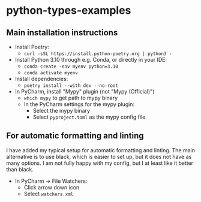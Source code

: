 # python-types-examples

## Main installation instructions

- Install Poetry:
  - `curl -sSL https://install.python-poetry.org | python3 -`
- Install Python 3.10 through e.g. Conda, or directly in your IDE:
  - `conda create -env myenv python=3.10`
  - `conda activate myenv`
- Install dependencies:
  - `poetry install --with dev --no-root`
- In PyCharm, install "Mypy" plugin (not "Mypy (Official)")
  - `which mypy` to get path to mypy binary
  - In the PyCharm settings for the mypy plugin:
    - Select the mypy binary 
    - Select `pyproject.toml` as the mypy config file

## For automatic formatting and linting

I have added my typical setup for automatic formatting and linting. The main alternative is to use black, which is easier to set up, but it does not have as many options. I am not fully happy with my config, but I at least like it better than black. 

- In PyCharm -> File Watchers:
  - Click arrow down icon
  - Select `watchers.xml`

